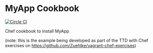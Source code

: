 # MyApp Cookbook

[![Circle CI](https://circleci.com/gh/Zuehlke/cookbook-myapp/tree/master.svg?style=shield)](https://circleci.com/gh/Zuehlke/cookbook-myapp/tree/master)

Chef cookbook to install MyApp

(note: this is the example being developed as part of the TTD with Chef exercises on https://github.com/Zuehlke/vagrant-chef-exercises)



